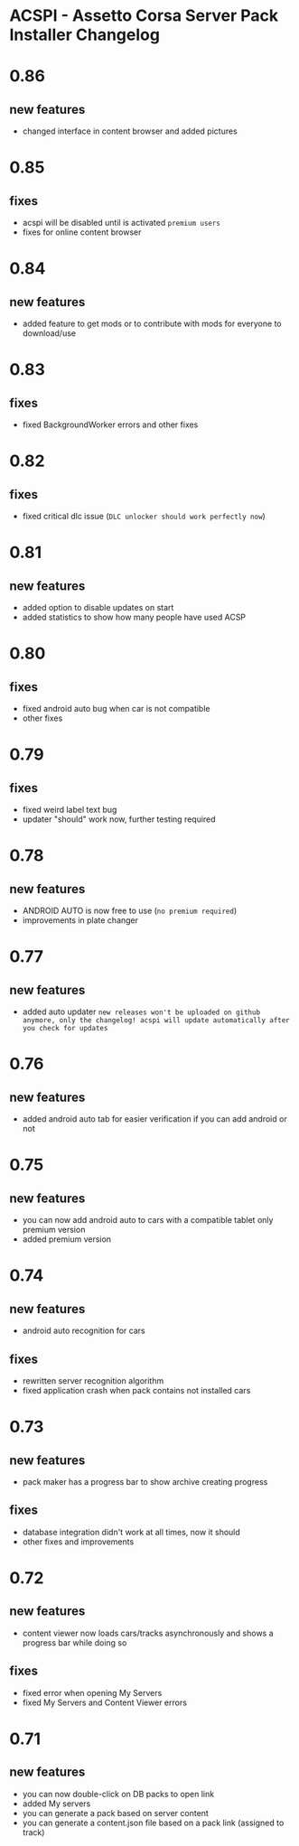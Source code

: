 # ACSPI - Assetto Corsa Server Pack Installer Changelog

# 0.86
## new features
- changed interface in content browser and added pictures

# 0.85
## fixes
- acspi will be disabled until is activated `premium users`
- fixes for online content browser

# 0.84
## new features
- added feature to get mods or to contribute with mods for everyone to download/use

# 0.83
## fixes
- fixed BackgroundWorker errors and other fixes

# 0.82
## fixes
- fixed critical dlc issue (`DLC unlocker should work perfectly now`)

# 0.81
## new features
- added option to disable updates on start
- added statistics to show how many people have used ACSP

# 0.80
## fixes
- fixed android auto bug when car is not compatible
- other fixes

# 0.79
## fixes
- fixed weird label text bug
- updater "should" work now, further testing required

# 0.78
## new features
- ANDROID AUTO is now free to use (`no premium required`)
- improvements in plate changer

# 0.77
## new features
- added auto updater `new releases won't be uploaded on github anymore, only the changelog! acspi will update automatically after you check for updates`

# 0.76
## new features
- added android auto tab for easier verification if you can add android or not

# 0.75
## new features
- you can now add android auto to cars with a compatible tablet only premium version
- added premium version

# 0.74
## new features
- android auto recognition for cars
## fixes
- rewritten server recognition algorithm
- fixed application crash when pack contains not installed cars

# 0.73
## new features
- pack maker has a progress bar to show archive creating progress
## fixes
- database integration didn't work at all times, now it should
- other fixes and improvements

# 0.72
## new features
- content viewer now loads cars/tracks asynchronously and shows a progress bar while doing so
## fixes
- fixed error when opening My Servers
- fixed My Servers and Content Viewer errors

# 0.71
## new features
- you can now double-click on DB packs to open link
- added My servers
- you can generate a pack based on server content
- you can generate a content.json file based on a pack link (assigned to track)

